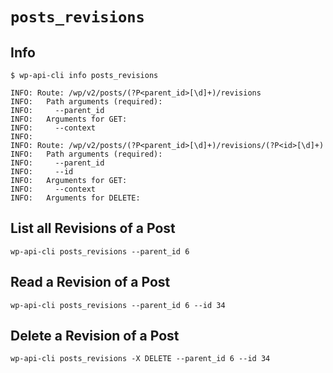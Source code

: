 `posts_revisions`
=================

Info
----

```
$ wp-api-cli info posts_revisions

INFO: Route: /wp/v2/posts/(?P<parent_id>[\d]+)/revisions
INFO:   Path arguments (required):
INFO:     --parent_id
INFO:   Arguments for GET:
INFO:     --context
INFO:
INFO: Route: /wp/v2/posts/(?P<parent_id>[\d]+)/revisions/(?P<id>[\d]+)
INFO:   Path arguments (required):
INFO:     --parent_id
INFO:     --id
INFO:   Arguments for GET:
INFO:     --context
INFO:   Arguments for DELETE:
```

List all Revisions of a Post
----------------------------

```
wp-api-cli posts_revisions --parent_id 6
```

Read a Revision of a Post
-------------------------

```
wp-api-cli posts_revisions --parent_id 6 --id 34
```

Delete a Revision of a Post
---------------------------

```
wp-api-cli posts_revisions -X DELETE --parent_id 6 --id 34
```
